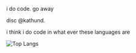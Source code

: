 i do code. go away

disc @kathund.


i think i do code in what ever these languages are

![Top Langs](https://github-readme-stats.vercel.app/api/top-langs/?username=kathund&langs_count=2&exclude_repo=Felony-Bridge-bot,kath,WynnChatAliases)
